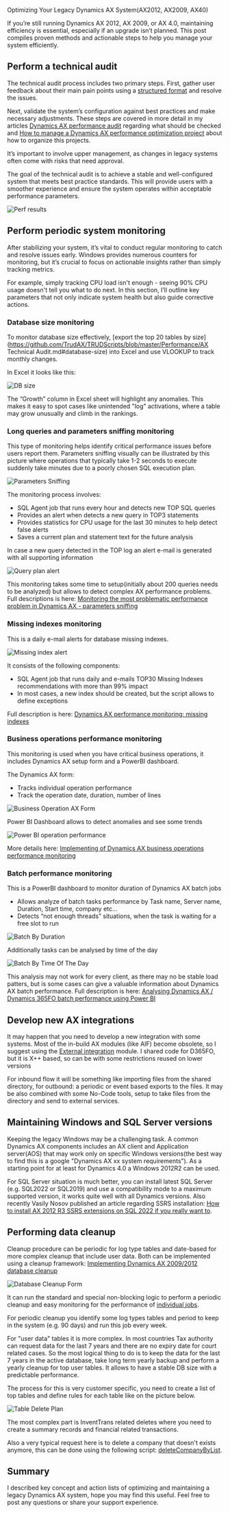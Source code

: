 Optimizing Your Legacy Dynamics AX System(AX2012, AX2009, AX40)

If you’re still running Dynamics AX 2012, AX 2009, or AX 4.0, maintaining efficiency is essential, especially if an upgrade isn’t planned. This post compiles proven methods and actionable steps to help you manage your system efficiently.

## Perform a technical audit

The technical audit process includes two primary steps. First, gather user feedback about their main pain points using a [structured format](https://github.com/TrudAX/TRUDScripts/blob/master/Performance/Jobs/PerformanceProblemsTemplate.xlsx) and resolve the issues.

Next, validate the system’s configuration against best practices and make necessary adjustments. These steps are covered in more detail in my articles  [Dynamics AX performance audit](https://denistrunin.com/performance-audit/) regarding what should be checked and  [How to manage a Dynamics AX performance optimization project](https://denistrunin.com/performance-projmanage/) about how to organize this projects. 

It’s important to involve upper management, as changes in legacy systems often come with risks that need approval.

The goal of the technical audit is to achieve a stable and well-configured system that meets best practice standards. This will provide users with a smoother experience and ensure the system operates within acceptable performance parameters.

![Perf results](PerfResults.png)

## Perform periodic system monitoring

After stabilizing your system, it’s vital to conduct regular monitoring to catch and resolve issues early. Windows provides numerous counters for monitoring, but it’s crucial to focus on actionable insights rather than simply tracking metrics.

For example, simply tracking CPU load isn't enough - seeing 90% CPU usage doesn't tell you what to do next. In this section, I’ll outline key parameters that not only indicate system health but also guide corrective actions.

### Database size monitoring

To monitor database size effectively, [export the top 20 tables by size](https://github.com/TrudAX/TRUDScripts/blob/master/Performance/AX Technical Audit.md#database-size) into Excel and use VLOOKUP to track monthly changes.

In Excel it looks like this:

![DB size](DBSizeCompare.png)

The “Growth” column in Excel sheet will highlight any anomalies. This makes it easy to spot cases like unintended "log" activations, where a table may grow unusually and climb in the rankings.

### Long queries and parameters sniffing monitoring

This type of monitoring helps identify critical performance issues before users report them. Parameters sniffing visually can be illustrated by this picture where operations that typically take 1-2 seconds to execute suddenly take minutes due to a poorly chosen SQL execution plan. 

![Parameters Sniffing](ParametersSniffing.png)

The monitoring process involves:

- SQL Agent job that runs every hour and detects new TOP SQL queries
- Provides an alert when detects a new query in TOP3 statements
- Provides statistics for CPU usage for the last 30 minutes to help detect false alerts
- Saves a current plan and statement text for the future analysis 

In case a new query detected in the TOP log an alert e-mail is generated with all supporting information

![Query plan alert](QueryPlanAlert.png)

This monitoring takes some time to setup(initially about 200 queries needs to be analyzed) but allows to detect complex AX performance problems. Full descriptions is here: [Monitoring the most problematic performance problem in Dynamics AX - parameters sniffing](https://denistrunin.com/performance-snifmonitor)

### Missing indexes monitoring

This is a daily e-mail alerts for database missing indexes.

![Missing index alert](MissingIndexesAlert.png)

It consists of the following components:

- SQL Agent job that runs daily and e-mails TOP30 Missing Indexes recommendations with more than 99% impact
- In most cases, a new index should be created, but the script allows to define exceptions 

Full description is here: [Dynamics AX performance monitoring: missing indexes](https://denistrunin.com/performance-monitormisind/)

### Business operations performance monitoring

This monitoring is used when you have critical business operations, it includes Dynamics AX setup form and a PowerBI dashboard.

The Dynamics AX form:

- Tracks individual operation performance
- Track the operation date, duration, number of lines

![Business Operation AX Form](BusinessOperationAXForm.png)

Power BI Dashboard allows to detect anomalies and see some trends

![Power BI operation performance](PowerBIDashboard.png)

More details here: [Implementing of Dynamics AX business operations performance monitoring](https://denistrunin.com/performance-operlog)

### Batch performance monitoring

This is a PowerBI dashboard to monitor duration of Dynamics AX batch jobs 

- Allows analyze of batch tasks performance by Task name, Server name, Duration, Start time, company etc...
- Detects “not enough threads” situations, when the task is waiting for a free slot to run

![Batch By Duration](BatchByDuration.png)

Additionally tasks can be analysed by time of the day

![Batch By Time Of The Day](BatchByTimeOfTheDay.png)

This analysis may not work for every client, as there may no be stable load patters, but is some cases can give a valuable information about Dynamics AX batch performance. Full description is here: [Analysing Dynamics AX / Dynamics 365FO batch performance using Power BI](https://denistrunin.com/performance-powerbibatch)

## Develop new AX integrations

It may happen that you need to develop a new integration with some systems. Most of the in-build AX modules (like AIF) become obsolete, so I suggest using the  [External integration](https://github.com/TrudAX/XppTools?tab=readme-ov-file#devexternalintegration-submodel) module. I shared code for D365FO, but it is X++ based, so can be with some restrictions reused on lower versions

For inbound flow it will be something like importing files from the shared directory, for outbound: a periodic or event based exports to the files. It may be also combined with some No-Code tools, setup to take files from the directory and send to external services. 

## Maintaining Windows and SQL Server versions

Keeping the legacy Windows may be a challenging task. A common Dynamics AX components includes an AX client and Application server(AOS) that may work only on specific Windows versions(the best way to find this is a google "Dynamics AX xx system requirements"). As a starting point for at least for Dynamics 4.0 a Windows 2012R2 can be used.

For SQL Server situation is much better, you can install latest SQL Server (e.g. SQL2022 or SQL2019) and use a compatibility mode to a maximum supported version, it works quite well with all Dynamics versions. Also recently Vasily Nosov published an article regarding SSRS installation: [How to install AX 2012 R3 SSRS extensions on SQL 2022 if you really want to](https://www.linkedin.com/pulse/how-install-ax-2012-r3-ssrs-extensions-sql-2022-you-really-nosov-dcvzc/).


## Performing data cleanup

Cleanup procedure can be periodic for log type tables and date-based for more complex cleanup that include user data. Both can be implemented using a cleanup framework: [Implementing Dynamics AX 2009/2012 database ](https://denistrunin.com/ax2012-sqldelete)[cleanup](https://denistrunin.com/ax2012-sqldelete)

![Database Cleanup Form](DatabaseCleanupForm.png)

It can run the standard and special non-blocking logic to perform a periodic cleanup and easy monitoring for the performance of [individual jobs](https://github.com/TrudAX/TRUDScripts/tree/master/Performance/Jobs/DataCleanup).

For periodic cleanup you identify some log types tables and period to keep in the system (e.g. 90 days) and run this job every week.

For "user data" tables it is more complex. In most countries Tax authority can request data for the last 7 years and there are no expiry date for court related cases. So the most logical thing to do is to keep the data for the last 7 years in the active database, take long term yearly backup and perform a yearly cleanup for top user tables. It allows to have a stable DB size with a predictable performance.

The process for this is very customer specific, you need to create a list of top tables and define rules for each table like on the picture below.

![Table Delete Plan](TableDeletePlan.png)

The most complex part is InventTrans related deletes where you need to create a summary records and financial related transactions. 

Also a very typical request here is to delete a company that doesn't exists anymore, this can be done using the following script: [deleteCompanyByList](https://github.com/TrudAX/TRUDScripts/blob/master/Performance/Jobs/deleteCompanyByList.txt).

## Summary 

I described key concept and action lists of optimizing and maintaining a legacy Dynamics AX system, hope you may find this useful. Feel free to post any questions or share your support experience.





